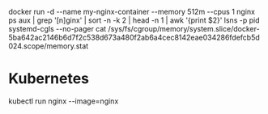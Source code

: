 docker run -d --name my-nginx-container --memory 512m --cpus 1 nginx
ps aux | grep '[n]ginx' | sort -n -k 2 | head -n 1 | awk '{print $2}'
lsns -p pid
systemd-cgls --no-pager
cat /sys/fs/cgroup/memory/system.slice/docker-5ba642ac2146b6d7f2c538d673a480f2ab6a4cec8142eae034286fdefcb5d024.scope/memory.stat

Kubernetes 
=========
kubectl run nginx --image=nginx 

